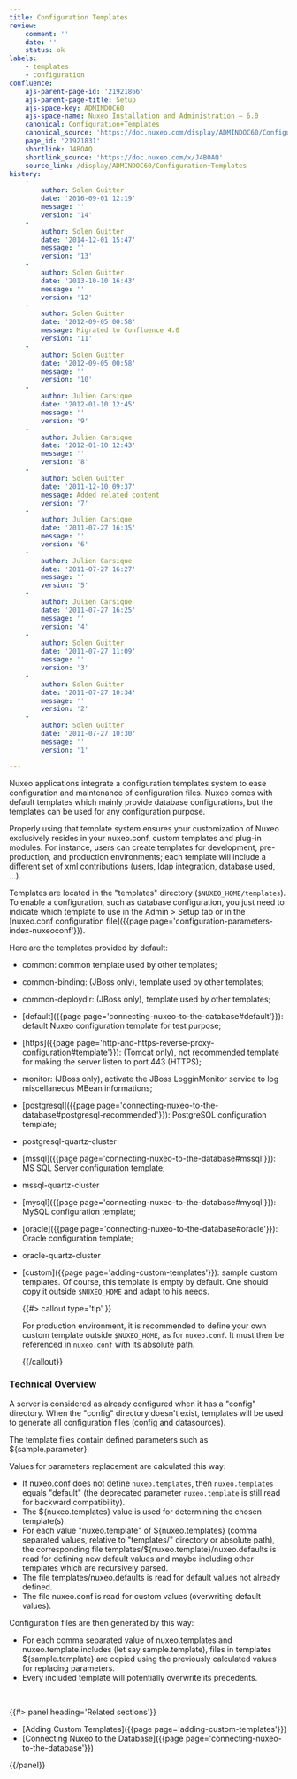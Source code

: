 ```yaml
---
title: Configuration Templates
review:
    comment: ''
    date: ''
    status: ok
labels:
    - templates
    - configuration
confluence:
    ajs-parent-page-id: '21921866'
    ajs-parent-page-title: Setup
    ajs-space-key: ADMINDOC60
    ajs-space-name: Nuxeo Installation and Administration — 6.0
    canonical: Configuration+Templates
    canonical_source: 'https://doc.nuxeo.com/display/ADMINDOC60/Configuration+Templates'
    page_id: '21921831'
    shortlink: J4BOAQ
    shortlink_source: 'https://doc.nuxeo.com/x/J4BOAQ'
    source_link: /display/ADMINDOC60/Configuration+Templates
history:
    - 
        author: Solen Guitter
        date: '2016-09-01 12:19'
        message: ''
        version: '14'
    - 
        author: Solen Guitter
        date: '2014-12-01 15:47'
        message: ''
        version: '13'
    - 
        author: Solen Guitter
        date: '2013-10-10 16:43'
        message: ''
        version: '12'
    - 
        author: Solen Guitter
        date: '2012-09-05 00:58'
        message: Migrated to Confluence 4.0
        version: '11'
    - 
        author: Solen Guitter
        date: '2012-09-05 00:58'
        message: ''
        version: '10'
    - 
        author: Julien Carsique
        date: '2012-01-10 12:45'
        message: ''
        version: '9'
    - 
        author: Julien Carsique
        date: '2012-01-10 12:43'
        message: ''
        version: '8'
    - 
        author: Solen Guitter
        date: '2011-12-10 09:37'
        message: Added related content
        version: '7'
    - 
        author: Julien Carsique
        date: '2011-07-27 16:35'
        message: ''
        version: '6'
    - 
        author: Julien Carsique
        date: '2011-07-27 16:27'
        message: ''
        version: '5'
    - 
        author: Julien Carsique
        date: '2011-07-27 16:25'
        message: ''
        version: '4'
    - 
        author: Solen Guitter
        date: '2011-07-27 11:09'
        message: ''
        version: '3'
    - 
        author: Solen Guitter
        date: '2011-07-27 10:34'
        message: ''
        version: '2'
    - 
        author: Solen Guitter
        date: '2011-07-27 10:30'
        message: ''
        version: '1'

---
```

Nuxeo applications integrate a configuration templates system to ease configuration and maintenance of configuration files.
Nuxeo comes with default templates which mainly provide database configurations, but the templates can be used for any configuration purpose.

Properly using that template system ensures your customization of Nuxeo exclusively resides in your nuxeo.conf, custom templates and plug-in modules.
For instance, users can create templates for development, pre-production, and production environments; each template will include a different set of xml contributions (users, ldap integration, database used, ...).

Templates are located in the "templates" directory (`$NUXEO_HOME/templates`). To enable a configuration, such as database configuration, you just need to indicate which template to use in the Admin > Setup tab or in the [nuxeo.conf configuration file]({{page page='configuration-parameters-index-nuxeoconf'}}).

Here are the templates provided by default:

*   common: common template used by other templates;
*   common-binding: (JBoss only), template used by other templates;
*   common-deploydir: (JBoss only), template used by other templates;
*   [default]({{page page='connecting-nuxeo-to-the-database#default'}}): default Nuxeo configuration template for test purpose;
*   [https]({{page page='http-and-https-reverse-proxy-configuration#template'}}): (Tomcat only), not recommended template for making the server listen to port 443 (HTTPS);
*   monitor: (JBoss only), activate the JBoss LogginMonitor service to log miscellaneous MBean informations;
*   [postgresql]({{page page='connecting-nuxeo-to-the-database#postgresql-recommended'}}): PostgreSQL configuration template;
*   postgresql-quartz-cluster
*   [mssql]({{page page='connecting-nuxeo-to-the-database#mssql'}}): MS SQL Server configuration template;
*   mssql-quartz-cluster
*   [mysql]({{page page='connecting-nuxeo-to-the-database#mysql'}}): MySQL configuration template;
*   [oracle]({{page page='connecting-nuxeo-to-the-database#oracle'}}): Oracle configuration template;
*   oracle-quartz-cluster
*   [custom]({{page page='adding-custom-templates'}}): sample custom templates. Of course, this template is empty by default. One should copy it outside `$NUXEO_HOME` and adapt to his needs.

    {{#> callout type='tip' }}

    For production environment, it is recommended to define your own custom template outside `$NUXEO_HOME`, as for `nuxeo.conf`. It must then be referenced in `nuxeo.conf` with its absolute path.

    {{/callout}}

### Technical Overview

A server is considered as already configured when it has a "config" directory.
When the "config" directory doesn't exist, templates will be used to generate all configuration files (config and datasources).

The template files contain defined parameters such as ${sample.parameter}.

Values for parameters replacement are calculated this way:

*   If nuxeo.conf does not define `nuxeo.templates`, then `nuxeo.templates` equals "default" (the deprecated parameter `nuxeo.template` is still read for backward compatibility).
*   The ${nuxeo.templates} value is used for determining the chosen template(s).
*   For each value "nuxeo.template" of ${nuxeo.templates} (comma separated values, relative to "templates/" directory or absolute path), the corresponding file templates/${nuxeo.template}/nuxeo.defaults is read for defining new default values and maybe including other templates which are recursively parsed.
*   The file templates/nuxeo.defaults is read for default values not already defined.
*   The file nuxeo.conf is read for custom values (overwriting default values).

Configuration files are then generated by this way:

*   For each comma separated value of nuxeo.templates and nuxeo.template.includes (let say sample.template), files in templates ${sample.template} are copied using the previously calculated values for replacing parameters.
*   Every included template will potentially overwrite its precedents.

&nbsp;

<div class="row" data-equalizer data-equalize-on="medium"><div class="column medium-6">{{#> panel heading='Related sections'}}

*   [Adding Custom Templates]({{page page='adding-custom-templates'}})
*   [Connecting Nuxeo to the Database]({{page page='connecting-nuxeo-to-the-database'}})

{{/panel}}</div><div class="column medium-6">

&nbsp;

</div></div>